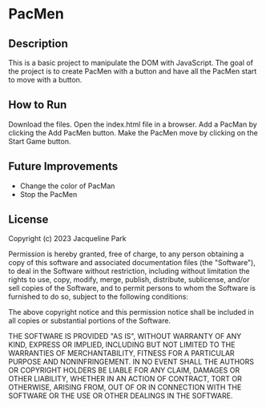 # PacMen


## Description
This is a basic project to manipulate the DOM with JavaScript. The goal of the project is to create PacMen with a button and have all the PacMen start to move with a button.

## How to Run
Download the files. Open the index.html file in a browser. Add a PacMan by clicking the Add PacMen button. Make the PacMen move by clicking on the Start Game button.

## Future Improvements
<ul>
  <li>Change the color of PacMan</li>
  <li>Stop the PacMen</li>
</ul>

## License
Copyright (c) 2023 Jacqueline Park

Permission is hereby granted, free of charge, to any person obtaining a copy
of this software and associated documentation files (the "Software"), to deal
in the Software without restriction, including without limitation the rights
to use, copy, modify, merge, publish, distribute, sublicense, and/or sell
copies of the Software, and to permit persons to whom the Software is
furnished to do so, subject to the following conditions:

The above copyright notice and this permission notice shall be included in all
copies or substantial portions of the Software.

THE SOFTWARE IS PROVIDED "AS IS", WITHOUT WARRANTY OF ANY KIND, EXPRESS OR
IMPLIED, INCLUDING BUT NOT LIMITED TO THE WARRANTIES OF MERCHANTABILITY,
FITNESS FOR A PARTICULAR PURPOSE AND NONINFRINGEMENT. IN NO EVENT SHALL THE
AUTHORS OR COPYRIGHT HOLDERS BE LIABLE FOR ANY CLAIM, DAMAGES OR OTHER
LIABILITY, WHETHER IN AN ACTION OF CONTRACT, TORT OR OTHERWISE, ARISING FROM,
OUT OF OR IN CONNECTION WITH THE SOFTWARE OR THE USE OR OTHER DEALINGS IN THE
SOFTWARE.

